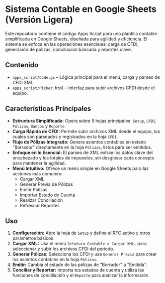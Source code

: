 # Sistema Contable en Google Sheets (Versión Ligera)

Este repositorio contiene el código Apps Script para una plantilla contable simplificada en Google Sheets, diseñada para agilidad y eficiencia. El sistema se enfoca en las operaciones esenciales: carga de CFDI, generación de pólizas, conciliación bancaria y reportes clave.

## Contenido

-   `apps_script/Code.gs` – Lógica principal para el menú, carga y parseo de CFDI XML.
-   `apps_script/Picker.html` – Interfaz para subir archivos CFDI desde el equipo.

## Características Principales

-   **Estructura Simplificada:** Opera sobre 5 hojas principales: `Setup`, `CFDI`, `Pólizas`, `Bancos` y `Reporte`.
-   **Carga Rápida de CFDI:** Permite subir archivos XML desde el equipo, los cuales son parseados y registrados en la hoja `CFDI`.
-   **Flujo de Pólizas Integrado:** Genera asientos contables en estado "Borrador" directamente en la hoja `Pólizas`, listos para ser emitidos.
-   **Enfoque en lo Esencial:** El parseo de XML extrae los datos clave del encabezado y los totales de impuestos, sin desglosar cada concepto para mantener la agilidad.
-   **Menú Intuitivo:** Ofrece un menú simple en Google Sheets para las acciones más comunes:
    -   Cargar XML
    -   Generar Previa de Pólizas
    -   Emitir Pólizas
    -   Importar Estado de Cuenta
    -   Realizar Conciliación
    -   Refrescar Reportes

## Uso

1.  **Configuración:** Abre la hoja de `Setup` y define el RFC activo y otros parámetros básicos.
2.  **Cargar XML:** Usa el menú `Jefatura Contable > Cargar XML…` para seleccionar y subir los archivos CFDI del periodo.
3.  **Generar Pólizas:** Selecciona los CFDI y usa `Generar Previa` para crear los asientos contables en la hoja `Pólizas`.
4.  **Emitir:** Cambia el estado de las pólizas de "Borrador" a "Emitida".
5.  **Conciliar y Reportar:** Importa tus estados de cuenta y utiliza las funciones de conciliación y el `Reporte` para analizar la información.